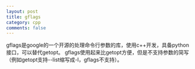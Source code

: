 ```yaml
---
layout: post
title: gflags
category: cpp
comments: false
---
```


gflags是google的一个开源的处理命令行参数的库，使用c++开发，具备python接口，可以替代getopt。
gflags使用起来比getopt方便，但是不支持参数的简写（例如getopt支持--list缩写成-l，gflags不支持）。
